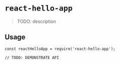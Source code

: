 # `react-hello-app`

> TODO: description

## Usage

```
const reactHelloApp = require('react-hello-app');

// TODO: DEMONSTRATE API
```
